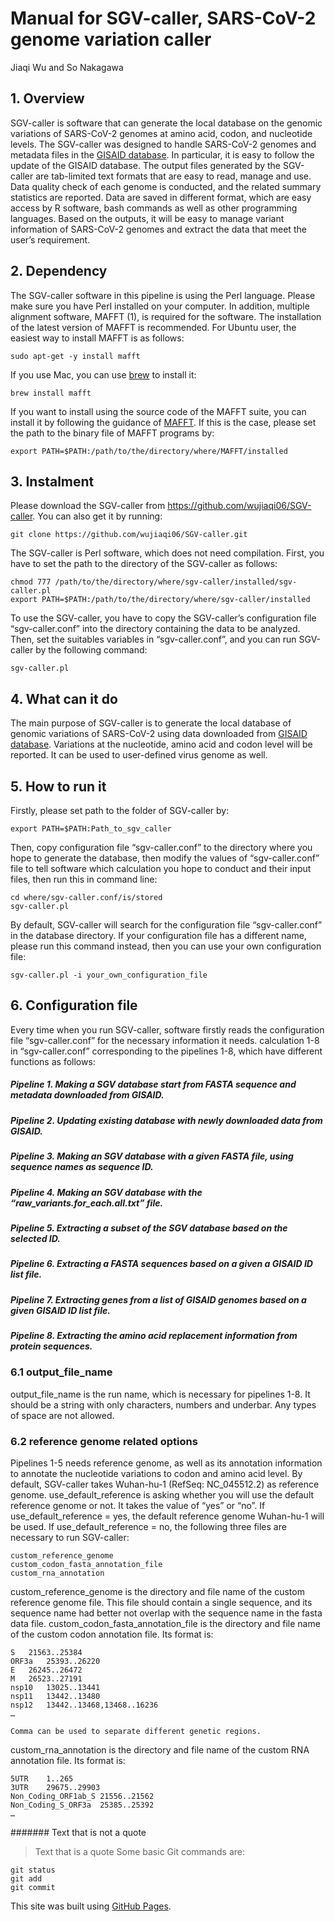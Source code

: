 # Manual for SGV-caller, SARS-CoV-2 genome variation caller
Jiaqi Wu and So Nakagawa

## 1. Overview
SGV-caller is software that can generate the local database on the genomic variations of SARS-CoV-2 genomes at amino acid, codon, and nucleotide levels. The SGV-caller was designed to handle SARS-CoV-2 genomes and metadata files in the [GISAID database](https://www.gisaid.org/). In particular, it is easy to follow the update of the GISAID database. The output files generated by the SGV-caller are tab-limited text formats that are easy to read, manage and use. Data quality check of each genome is conducted, and the related summary statistics are reported. Data are saved in different format, which are easy access by R software, bash commands as well as other programming languages. Based on the outputs, it will be easy to manage variant information of SARS-CoV-2 genomes and extract the data that meet the user’s requirement.

## 2. Dependency
  The SGV-caller software in this pipeline is using the Perl language. Please make sure you have Perl installed on your computer. In addition, multiple alignment software, MAFFT (1), is required for the software. The installation of the latest version of MAFFT is recommended.
  For Ubuntu user, the easiest way to install MAFFT is as follows:
```
sudo apt-get -y install mafft
```
If you use Mac, you can use [brew](https://brew.sh/) to install it:
```
brew install mafft
```
If you want to install using the source code of the MAFFT suite, you can install it by following the guidance of [MAFFT](https://mafft.cbrc.jp/). If this is the case, please set the path to the binary file of MAFFT programs by:
```
export PATH=$PATH:/path/to/the/directory/where/MAFFT/installed
```
## 3. Instalment 
  Please download the SGV-caller from https://github.com/wujiaqi06/SGV-caller. You can also get it by running: 
```
git clone https://github.com/wujiaqi06/SGV-caller.git
```
  The SGV-caller is Perl software, which does not need compilation. First, you have to set the path to the directory of the SGV-caller as follows:
```
chmod 777 /path/to/the/directory/where/sgv-caller/installed/sgv-caller.pl
export PATH=$PATH:/path/to/the/directory/where/sgv-caller/installed
```
  To use the SGV-caller, you have to copy the SGV-caller’s configuration file “sgv-caller.conf” into the directory containing the data to be analyzed. Then, set the suitables variables in “sgv-caller.conf”, and you can run SGV-caller by the following command:
```
sgv-caller.pl
```
## 4. What can it do
  The main purpose of SGV-caller is to generate the local database of genomic variations of SARS-CoV-2 using data downloaded from [GISAID database](https://www.gisaid.org/). Variations at the nucleotide, amino acid and codon level will be reported. It can be used to user-defined virus genome as well.

## 5. How to run it
  Firstly, please set path to the folder of SGV-caller by: 
```
export PATH=$PATH:Path_to_sgv_caller
```
  Then, copy configuration file “sgv-caller.conf” to the directory where you hope to generate the database, then modify the values of “sgv-caller.conf” file to tell software which calculation you hope to conduct and their input files, then run this in command line:
```
cd where/sgv-caller.conf/is/stored
sgv-caller.pl
```
  By default, SGV-caller will search for the configuration file “sgv-caller.conf” in the database directory. If your configuration file has a different name, please run this command instead, then you can use your own configuration file:
```
sgv-caller.pl -i your_own_configuration_file
```
## 6. Configuration file
  Every time when you run SGV-caller, software firstly reads the configuration file “sgv-caller.conf” for the necessary information it needs. calculation 1-8 in “sgv-caller.conf” corresponding to the pipelines 1-8, which have different functions as follows:

##### Pipeline 1. Making a SGV database start from FASTA sequence and metadata downloaded from GISAID. 
##### Pipeline 2. Updating existing database with newly downloaded data from GISAID. 
##### Pipeline 3. Making an SGV database with a given FASTA file, using sequence names as sequence ID.
##### Pipeline 4. Making an SGV database with the “raw_variants.for_each.all.txt” file.
##### Pipeline 5. Extracting a subset of the SGV database based on the selected ID.
##### Pipeline 6. Extracting a FASTA sequences based on a given a GISAID ID list file.
##### Pipeline 7. Extracting genes from a list of GISAID genomes based on a given GISAID ID list file.
##### Pipeline 8. Extracting the amino acid replacement information from protein sequences.

### 6.1 output_file_name
output_file_name is the run name, which is necessary for pipelines 1-8. It should be a string with only characters, numbers and underbar. Any types of space are not allowed.

### 6.2 reference genome related options
Pipelines 1-5 needs reference genome, as well as its annotation information to annotate the nucleotide variations to codon and amino acid level. By default, SGV-caller takes Wuhan-hu-1 (RefSeq: NC_045512.2) as reference genome. use_default_reference is asking whether you will use the default reference genome or not. It takes the value of “yes” or “no”. If use_default_reference = yes, the default reference genome Wuhan-hu-1 will be used. If use_default_reference = no, the following three files are necessary to run SGV-caller: 
```
custom_reference_genome
custom_codon_fasta_annotation_file
custom_rna_annotation
```
custom_reference_genome is the directory and file name of the custom reference genome file. This file should contain a single sequence, and its sequence name had better not overlap with the sequence name in the fasta data file.
custom_codon_fasta_annotation_file is the directory and file name of the custom codon annotation file. Its format is:
```
S	21563..25384
ORF3a	25393..26220
E	26245..26472
M	26523..27191
nsp10	13025..13441
nsp11	13442..13480
nsp12	13442..13468,13468..16236
…
```
	Comma can be used to separate different genetic regions.
custom_rna_annotation is the directory and file name of the custom RNA annotation file. Its format is:
```
5UTR	1..265
3UTR	29675..29903
Non_Coding_ORF1ab_S	21556..21562
Non_Coding_S_ORF3a	25385..25392
…
```


#######
Text that is not a quote
> Text that is a quote
Some basic Git commands are:
```
git status
git add
git commit
```

This site was built using [GitHub Pages](https://pages.github.com/).

